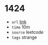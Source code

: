 # 1424
- `url` [link](https://leetcode.com/problems/diagonal-traverse-ii/description/?envType=daily-question&envId=2023-11-22)
- `time` 10m
- `source` leetcode
- `tags` strange
